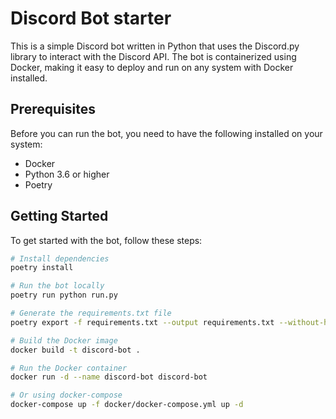 # Discord Bot starter

This is a simple Discord bot written in Python that uses the Discord.py library to interact with the Discord API. The bot is containerized using Docker, making it easy to deploy and run on any system with Docker installed.

## Prerequisites

Before you can run the bot, you need to have the following installed on your system:

- Docker
- Python 3.6 or higher
- Poetry 

## Getting Started

To get started with the bot, follow these steps:

```bash
# Install dependencies
poetry install
```

```bash
# Run the bot locally
poetry run python run.py
```

```bash
# Generate the requirements.txt file
poetry export -f requirements.txt --output requirements.txt --without-hashes
```

```bash
# Build the Docker image
docker build -t discord-bot .
```

```bash
# Run the Docker container
docker run -d --name discord-bot discord-bot
```

```bash
# Or using docker-compose
docker-compose up -f docker/docker-compose.yml up -d
```